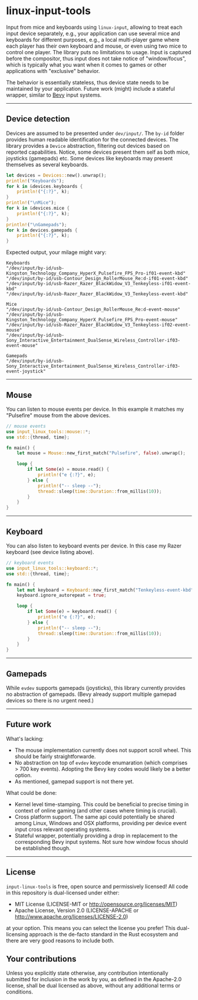 # linux-input-tools

Input from mice and keyboards using `linux-input`, allowing to treat each input device separately, e.g., your application can use several mice and keyboards for different purposes, e.g., a local multi-player game where each player has their own keyboard and mouse, or even using two mice to control one player. The library puts no limitations to usage. Input is captured before the compositor, thus input does not take notice of "window/focus", which is typically what you want when it comes to games or other applications with "exclusive" behavior.

The behavior is essentially stateless, thus device state needs to be maintained by your application. Future work (might) include a stateful wrapper, similar to [Bevy](https://bevyengine.org/) input systems.

---

## Device detection

Devices are assumed to be presented under `dev/input/`. The `by-id` folder provides human readable identification for the connected devices. The library provides a `Device` abstraction, filtering out devices based on reported capabilities. Notice, some devices present them self as both mice, joysticks (gamepads) etc. Some devices like keyboards may present themselves as several keyboards.

```rust
let devices = Devices::new().unwrap();
println!("Keyboards");
for k in &devices.keyboards {
    println!("{:?}", k);
}
println!("\nMice");
for k in &devices.mice {
    println!("{:?}", k);
}
println!("\nGamepads");
for k in devices.gamepads {
    println!("{:?}", k);
}
```
Expected output, your milage might vary:
```shell
Keyboards
"/dev/input/by-id/usb-Kingston_Technology_Company_HyperX_Pulsefire_FPS_Pro-if01-event-kbd"
"/dev/input/by-id/usb-Contour_Design_RollerMouse_Re:d-if01-event-kbd"
"/dev/input/by-id/usb-Razer_Razer_BlackWidow_V3_Tenkeyless-if01-event-kbd"
"/dev/input/by-id/usb-Razer_Razer_BlackWidow_V3_Tenkeyless-event-kbd"

Mice
"/dev/input/by-id/usb-Contour_Design_RollerMouse_Re:d-event-mouse"
"/dev/input/by-id/usb-Kingston_Technology_Company_HyperX_Pulsefire_FPS_Pro-event-mouse"
"/dev/input/by-id/usb-Razer_Razer_BlackWidow_V3_Tenkeyless-if02-event-mouse"
"/dev/input/by-id/usb-Sony_Interactive_Entertainment_DualSense_Wireless_Controller-if03-event-mouse"

Gamepads
"/dev/input/by-id/usb-Sony_Interactive_Entertainment_DualSense_Wireless_Controller-if03-event-joystick"
```

---

## Mouse

You can listen to mouse events per device. In this example it matches my "Pulsefire" mouse from the above devices.

```rust
// mouse events
use input_linux_tools::mouse::*;
use std::{thread, time};

fn main() {
    let mouse = Mouse::new_first_match("Pulsefire", false).unwrap();

    loop {
        if let Some(e) = mouse.read() {
            println!("e {:?}", e);
        } else {
            println!("-- sleep --");
            thread::sleep(time::Duration::from_millis(10));
        }
    }
}
```

---

## Keyboard

You can also listen to keyboard events per device. In this case my Razer keyboard (see device listing above).

```rust
// keyboard events
use input_linux_tools::keyboard::*;
use std::{thread, time};

fn main() {
    let mut keyboard = Keyboard::new_first_match("Tenkeyless-event-kbd", false).unwrap();
    keyboard.ignore_autorepeat = true;

    loop {
        if let Some(e) = keyboard.read() {
            println!("e {:?}", e);
        } else {
            println!("-- sleep --");
            thread::sleep(time::Duration::from_millis(10));
        }
    }
}
```

---

## Gamepads

While `evdev` supports gamepads (joysticks), this library currently provides no abstraction of gamepads. (Bevy already support multiple gamepad devices so there is no urgent need.)

---

## Future work

What's lacking:
- The mouse implementation currently does not support scroll wheel. This should be fairly straightforwarde.
- No abstraction on top of `evdev` keycode enumaration (which comprises > 700 key events). Adopting the Bevy key codes would likely be a better option.
- As mentioned, gamepad support is not there yet.

What could be done:
- Kernel level time-stamping. This could be beneficial to precise timing in context of online gaming (and other cases where timing is crucial).
- Cross platform support. The same api could potentially be shared among Linux, Windows and OSX platforms, providing per device event input cross relevant operating systems.
- Stateful wrapper, potentially providing a drop in replacement to the corresponding Bevy input systems. Not sure how window focus should be established though.

---

## License

`input-linux-tools` is free, open source and permissively licensed! All code in this repository is dual-licensed under either:

- MIT License (LICENSE-MIT or http://opensource.org/licenses/MIT)
- Apache License, Version 2.0 (LICENSE-APACHE or http://www.apache.org/licenses/LICENSE-2.0)

at your option. This means you can select the license you prefer! This dual-licensing approach is the de-facto standard in the Rust ecosystem and there are very good reasons to include both.

## Your contributions

Unless you explicitly state otherwise, any contribution intentionally submitted for inclusion in the work by you, as defined in the Apache-2.0 license, shall be dual licensed as above, without any additional terms or conditions.

